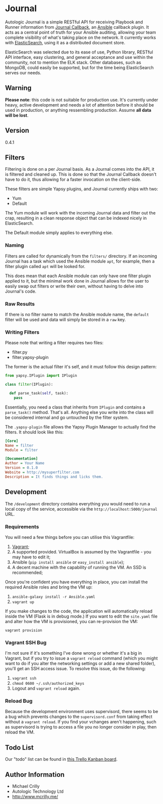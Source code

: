 # Journal

Autologic Journal is a simple RESTful API for receiving Playbook and Runner information from [Journal Callback](https://github.com/AutoLogicTechnology/Journal-Callback), an [Ansible](http://www.ansible.com/) callback plugin. It acts as a central point of truth for your Ansible auditing, allowing your team complete visibility of what's taking place on the network. It currently works with [ElasticSearch](http://www.elastic.co/), using it as a distributed document store.

ElasticSearch was selected due to its ease of use, Python library, RESTful API interface, easy clustering, and general acceptance and use within the community, not to mention the ELK stack. Other databases, such as MongoDB, could easily be supported, but for the time being ElasticSearch serves our needs.

## Warning

**Please note**: this code is not suitable for production use. It's currently under heavy, active development and needs a lot of attention before it should be used in production, or anything ressembling production. Assume **all data will be lost**.

## Version

0.4.1

## Filters

Filtering is done on a per Journal basis. As a Journal comes into the API, it is filtered and cleaned up. This is done so that the Journal Callback doesn't have to do it, thus allowing for a faster invocation on the client-side. 

These filters are simple Yapsy plugins, and Journal currently ships with two:

- Yum
- Default

The Yum module will work with the incoming Journal data and filter out the crap, resulting in a clean response object that can be indexed nicely in ElasticSearch.

The Default module simply applies to everything else.

### Naming

Filters are called for dynamically from the ```filters/``` directory. If an incoming Journal has a task which used the Ansible module ```apt```, for example, then a filter plugin called ```apt``` will be looked for.

This does mean that each Ansible module can only have one filter plugin applied to it, but the minimal work done in Journal allows for the user to easily swap out filters or write their own, without having to delve into Journal's code.

### Raw Results

If there is no filter name to match the Ansible module name, the ```default``` filter will be used and data will simply be stored in a ```raw``` key.

### Writing Filters

Please note that writing a filter requires two files:

- filter.py
- filter.yapsy-plugin

The former is the actual filter it's self, and it must follow this design pattern:

```python
from yapsy.IPlugin import IPlugin

class filter(IPlugin):

  def parse_task(self, task):
    pass
```

Essentially, you need a class that inherits from ```IPlugin``` and contains a ```parse_task()``` method. That's all. Anything else you write into the class will be considered internal and go untouched by the filter system.

The ```.yapsy-plugin``` file allows the Yapsy Plugin Manager to actually find the filters. It should look like this:

```ini
[Core]
Name = filter
Module = filter

[Documentation]
Author = Your Name
Version = 0.1.0
Website = http://mysuperfilter.com
Description = It finds things and licks them.
```

## Development

The ```/development``` directory contains everything you would need to run a local copy of the service, accessible via the ```http://localhost:5000/journal``` URL.

### Requirements

You will need a few things before you can utilise this Vagrantfile:

1. [Vagrant](http://www.vagrantup.com/);
1. A supported provided. VirtualBox is assumed by the Vagrantfile - you may have to edit it;
1. Ansible (```pip install ansible``` or ```easy_install ansible```);
1. A decent machine with the capability of running the VM. An SSD is recommended;

Once you're confident you have everything in place, you can install the required Ansible roles and bring the VM up:

1. ```ansible-galaxy install -r Ansible.yaml```
1. ```vagrant up```

If you make changes to the code, the application will automatically reload inside the VM (Flask is in debug mode.) If you want to edit the ```site.yaml``` file and alter how the VM is provisioned, you can re-provision the VM:

```vagrant provision```

### Vagrant SSH Bug

I'm not sure if it's something I've done wrong or whether it's a big in Vagrant, but if you try to issue a ```vagrant reload``` command (which you might want to do if you alter the networking settings or add a new shared folder), you'll get an SSH access issue. To resolve this issue, do the following:

1. ```vagrant ssh```
1. ```chmod 0600 ~/.ssh/authorized_keys```
1. Logout and ```vagrant reload``` again.

### Reload Bug

Because the development environment uses supervisord, there seems to be a bug which prevents changes to the ```supervisord.conf``` from taking effect without a ```vagrant reload```. If you find your vchanges aren't happening, such as supervisord is trying to access a file you no longer consider in play, then reload the VM. 

## Todo List

Our "todo" list can be found in [this Trello Kanban board](https://trello.com/b/3dnkMTOG).

## Author Information

- Michael Crilly
- Autologic Technology Ltd
- http://www.mcrilly.me/
